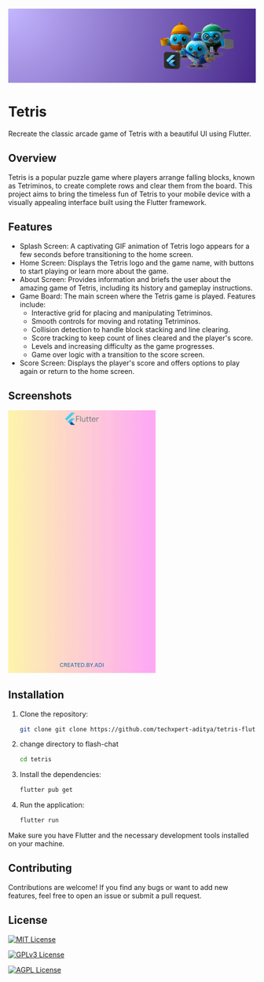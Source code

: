 
![Logo](https://github.com/techxpert-aditya/tetris-flutter-game/blob/master/images/for_readme/flutterbackground.png)

# Tetris

Recreate the classic arcade game of Tetris with a beautiful UI using Flutter.

## Overview

Tetris is a popular puzzle game where players arrange falling blocks, known as Tetriminos, to create complete rows and clear them from the board. This project aims to bring the timeless fun of Tetris to your mobile device with a visually appealing interface built using the Flutter framework.

## Features

- Splash Screen: A captivating GIF animation of Tetris logo appears for a few seconds before transitioning to the home screen.
- Home Screen: Displays the Tetris logo and the game name, with buttons to start playing or learn more about the game.
- About Screen: Provides information and briefs the user about the amazing game of Tetris, including its history and gameplay instructions.
- Game Board: The main screen where the Tetris game is played. Features include:
  - Interactive grid for placing and manipulating Tetriminos.
  - Smooth controls for moving and rotating Tetriminos.
  - Collision detection to handle block stacking and line clearing.
  - Score tracking to keep count of lines cleared and the player's score.
  - Levels and increasing difficulty as the game progresses.
  - Game over logic with a transition to the score screen.
- Score Screen: Displays the player's score and offers options to play again or return to the home screen.

## Screenshots

<img src="https://github.com/techxpert-aditya/tetris-flutter-game/blob/master/images/for_readme/tetris_gameVideo.gif" alt="App-working-video" width="300" />

## Installation

1. Clone the repository:

   ```bash
   git clone git clone https://github.com/techxpert-aditya/tetris-flutter-game.git

2. change directory to flash-chat

   ```bash
   cd tetris

3. Install the dependencies:

   ```bash
   flutter pub get

4. Run the application:

   ```bash
   flutter run
   ```

Make sure you have Flutter and the necessary development tools installed on your machine.

## Contributing

Contributions are welcome! If you find any bugs or want to add new features, feel free to open an issue or submit a pull request.
## License


[![MIT License](https://img.shields.io/badge/License-MIT-green.svg)](https://choosealicense.com/licenses/mit/)

[![GPLv3 License](https://img.shields.io/badge/License-GPL%20v3-yellow.svg)](https://opensource.org/licenses/)

[![AGPL License](https://img.shields.io/badge/license-AGPL-blue.svg)](http://www.gnu.org/licenses/agpl-3.0)

